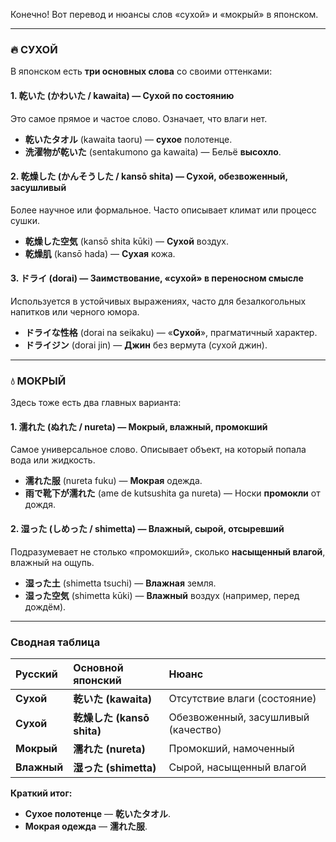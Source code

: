 
Конечно! Вот перевод и нюансы слов «сухой» и «мокрый» в японском.

---

### 🔥 СУХОЙ

В японском есть **три основных слова** со своими оттенками:

#### 1. 乾いた (かわいた / kawaita) — Сухой по состоянию
Это самое прямое и частое слово. Означает, что влаги нет.
*   **乾いたタオル** (kawaita taoru) — **сухое** полотенце.
*   **洗濯物が乾いた** (sentakumono ga kawaita) — Бельё **высохло**.

#### 2. 乾燥した (かんそうした / kansō shita) — Сухой, обезвоженный, засушливый
Более научное или формальное. Часто описывает климат или процесс сушки.
*   **乾燥した空気** (kansō shita kūki) — **Сухой** воздух.
*   **乾燥肌** (kansō hada) — **Сухая** кожа.

#### 3. ドライ (dorai) — Заимствование, «сухой» в переносном смысле
Используется в устойчивых выражениях, часто для безалкогольных напитков или черного юмора.
*   **ドライな性格** (dorai na seikaku) — «**Сухой**», прагматичный характер.
*   **ドライジン** (dorai jin) — **Джин** без вермута (сухой джин).

---

### 💧 МОКРЫЙ

Здесь тоже есть два главных варианта:

#### 1. 濡れた (ぬれた / nureta) — Мокрый, влажный, промокший
Самое универсальное слово. Описывает объект, на который попала вода или жидкость.
*   **濡れた服** (nureta fuku) — **Мокрая** одежда.
*   **雨で靴下が濡れた** (ame de kutsushita ga nureta) — Носки **промокли** от дождя.

#### 2. 湿った (しめった / shimetta) — Влажный, сырой, отсыревший
Подразумевает не столько «промокший», сколько **насыщенный влагой**, влажный на ощупь.
*   **湿った土** (shimetta tsuchi) — **Влажная** земля.
*   **湿った空気** (shimetta kūki) — **Влажный** воздух (например, перед дождём).

---

### Сводная таблица

| Русский | Основной японский | Нюанс |
| :--- | :--- | :--- |
| **Сухой** | **乾いた (kawaita)** | Отсутствие влаги (состояние) |
| **Сухой** | **乾燥した (kansō shita)** | Обезвоженный, засушливый (качество) |
| **Мокрый** | **濡れた (nureta)** | Промокший, намоченный |
| **Влажный** | **湿った (shimetta)** | Сырой, насыщенный влагой |

**Краткий итог:**
*   **Сухое полотенце** — **乾いたタオル**.
*   **Мокрая одежда** — **濡れた服**.